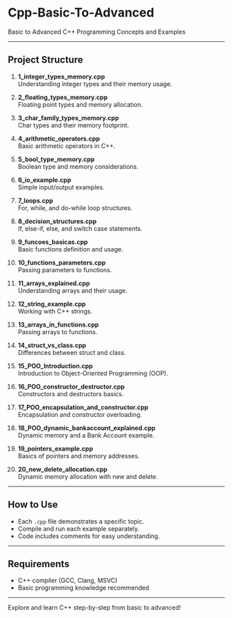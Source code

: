# Cpp-Basic-To-Advanced

Basic to Advanced C++ Programming Concepts and Examples

---

## Project Structure

1. **1_integer_types_memory.cpp**  
   Understanding integer types and their memory usage.

2. **2_floating_types_memory.cpp**  
   Floating point types and memory allocation.

3. **3_char_family_types_memory.cpp**  
   Char types and their memory footprint.

4. **4_arithmetic_operators.cpp**  
   Basic arithmetic operators in C++.

5. **5_bool_type_memory.cpp**  
   Boolean type and memory considerations.

6. **6_io_example.cpp**  
   Simple input/output examples.

7. **7_loops.cpp**  
   For, while, and do-while loop structures.

8. **8_decision_structures.cpp**  
   If, else-if, else, and switch case statements.

9. **9_funcoes_basicas.cpp**  
   Basic functions definition and usage.

10. **10_functions_parameters.cpp**  
    Passing parameters to functions.

11. **11_arrays_explained.cpp**  
    Understanding arrays and their usage.

12. **12_string_example.cpp**  
    Working with C++ strings.

13. **13_arrays_in_functions.cpp**  
    Passing arrays to functions.

14. **14_struct_vs_class.cpp**  
    Differences between struct and class.

15. **15_POO_Introduction.cpp**  
    Introduction to Object-Oriented Programming (OOP).

16. **16_POO_constructor_destructor.cpp**  
    Constructors and destructors basics.

17. **17_POO_encapsulation_and_constructor.cpp**  
    Encapsulation and constructor overloading.

18. **18_POO_dynamic_bankaccount_explained.cpp**  
    Dynamic memory and a Bank Account example.

19. **19_pointers_example.cpp**  
    Basics of pointers and memory addresses.

20. **20_new_delete_allocation.cpp**  
    Dynamic memory allocation with new and delete.

---

## How to Use

- Each `.cpp` file demonstrates a specific topic.
- Compile and run each example separately.
- Code includes comments for easy understanding.

---

## Requirements

- C++ compiler (GCC, Clang, MSVC)
- Basic programming knowledge recommended

---

Explore and learn C++ step-by-step from basic to advanced!
